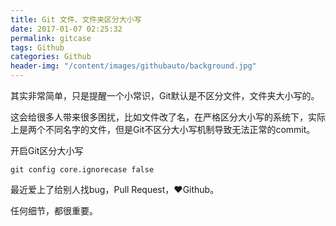 ```yaml
---
title: Git 文件、文件夹区分大小写
date: 2017-01-07 02:25:32
permalink: gitcase
tags: Github
categories: Github
header-img: "/content/images/githubauto/background.jpg"
---
```


其实非常简单，只是提醒一个小常识，Git默认是不区分文件，文件夹大小写的。

这会给很多人带来很多困扰，比如文件改了名，在严格区分大小写的系统下，实际上是两个不同名字的文件，但是Git不区分大小写机制导致无法正常的commit。

开启Git区分大小写

```
git config core.ignorecase false
```

最近爱上了给别人找bug，Pull Request，❤️Github。

任何细节，都很重要。

